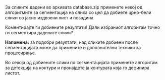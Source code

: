 За сликите дадени во архивата database.zip применете некој од алгоритмите за сегментација на слика со цел да добиете црно-бели слики со јасно издвоени лист и позадина. 

Коментирајте ги добиените резултати! Дали избраниот алгоритам точно ги сегментира дадените слики?


<strong>Напомена:</strong> за подобри резултати, над сликите добиени после сегментацијата може да примените и дополнителни техники за процесирање.

Во секоја од добиените слики по сегментацијата применете алгоритам за детекција на контури и пронајдете ја контурата која го дефинира листот. 